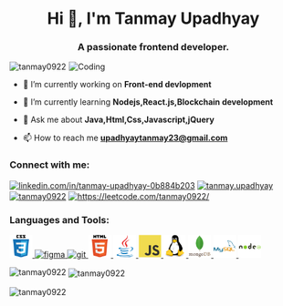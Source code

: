 <h1 align="center">Hi 👋, I'm Tanmay Upadhyay</h1>
<h3 align="center">A passionate frontend developer.</h3>
<img align="right" alt="Coding" width="400" src="https://cdn.dribbble.com/users/1162077/screenshots/3848914/programmer.gif">


<p align="left"> <img src="https://komarev.com/ghpvc/?username=tanmay0922&label=Profile%20views&color=0e75b6&style=flat" alt="tanmay0922" /> </p>

- 🔭 I’m currently working on **Front-end devlopment**

- 🌱 I’m currently learning **Nodejs,React.js,Blockchain development**

- 💬 Ask me about **Java,Html,Css,Javascript,jQuery**

- 📫 How to reach me **upadhyaytanmay23@gmail.com**

<h3 align="left">Connect with me:</h3>
<p align="left">
<a href="https://linkedin.com/in/linkedin.com/in/tanmay-upadhyay-0b884b203" target="blank"><img align="center" src="https://raw.githubusercontent.com/rahuldkjain/github-profile-readme-generator/master/src/images/icons/Social/linked-in-alt.svg" alt="linkedin.com/in/tanmay-upadhyay-0b884b203" height="30" width="40" /></a>
<a href="https://instagram.com/tanmay.upadhyay" target="blank"><img align="center" src="https://raw.githubusercontent.com/rahuldkjain/github-profile-readme-generator/master/src/images/icons/Social/instagram.svg" alt="tanmay.upadhyay" height="30" width="40" /></a>
<a href="https://www.hackerrank.com/tanmay0922" target="blank"><img align="center" src="https://raw.githubusercontent.com/rahuldkjain/github-profile-readme-generator/master/src/images/icons/Social/hackerrank.svg" alt="tanmay0922" height="30" width="40" /></a>
<a href="https://www.leetcode.com/https://leetcode.com/tanmay0922/" target="blank"><img align="center" src="https://raw.githubusercontent.com/rahuldkjain/github-profile-readme-generator/master/src/images/icons/Social/leet-code.svg" alt="https://leetcode.com/tanmay0922/" height="30" width="40" /></a>
</p>

<h3 align="left">Languages and Tools:</h3>
<p align="left"> <a href="https://www.w3schools.com/css/" target="_blank" rel="noreferrer"> <img src="https://raw.githubusercontent.com/devicons/devicon/master/icons/css3/css3-original-wordmark.svg" alt="css3" width="40" height="40"/> </a> <a href="https://www.figma.com/" target="_blank" rel="noreferrer"> <img src="https://www.vectorlogo.zone/logos/figma/figma-icon.svg" alt="figma" width="40" height="40"/> </a> <a href="https://git-scm.com/" target="_blank" rel="noreferrer"> <img src="https://www.vectorlogo.zone/logos/git-scm/git-scm-icon.svg" alt="git" width="40" height="40"/> </a> <a href="https://www.w3.org/html/" target="_blank" rel="noreferrer"> <img src="https://raw.githubusercontent.com/devicons/devicon/master/icons/html5/html5-original-wordmark.svg" alt="html5" width="40" height="40"/> </a> <a href="https://www.java.com" target="_blank" rel="noreferrer"> <img src="https://raw.githubusercontent.com/devicons/devicon/master/icons/java/java-original.svg" alt="java" width="40" height="40"/> </a> <a href="https://developer.mozilla.org/en-US/docs/Web/JavaScript" target="_blank" rel="noreferrer"> <img src="https://raw.githubusercontent.com/devicons/devicon/master/icons/javascript/javascript-original.svg" alt="javascript" width="40" height="40"/> </a> <a href="https://www.linux.org/" target="_blank" rel="noreferrer"> <img src="https://raw.githubusercontent.com/devicons/devicon/master/icons/linux/linux-original.svg" alt="linux" width="40" height="40"/> </a> <a href="https://www.mongodb.com/" target="_blank" rel="noreferrer"> <img src="https://raw.githubusercontent.com/devicons/devicon/master/icons/mongodb/mongodb-original-wordmark.svg" alt="mongodb" width="40" height="40"/> </a> <a href="https://www.mysql.com/" target="_blank" rel="noreferrer"> <img src="https://raw.githubusercontent.com/devicons/devicon/master/icons/mysql/mysql-original-wordmark.svg" alt="mysql" width="40" height="40"/> </a> <a href="https://nodejs.org" target="_blank" rel="noreferrer"> <img src="https://raw.githubusercontent.com/devicons/devicon/master/icons/nodejs/nodejs-original-wordmark.svg" alt="nodejs" width="40" height="40"/> </a> </p>

<p><img align="left" src="https://github-readme-stats.vercel.app/api/top-langs?username=tanmay0922&show_icons=true&locale=en&layout=compact" alt="tanmay0922" /></p>

<p>&nbsp;<img align="center" src="https://github-readme-stats.vercel.app/api?username=tanmay0922&show_icons=true&locale=en" alt="tanmay0922" /></p>

<p><img align="center" src="https://github-readme-streak-stats.herokuapp.com/?user=tanmay0922&" alt="tanmay0922" /></p>
